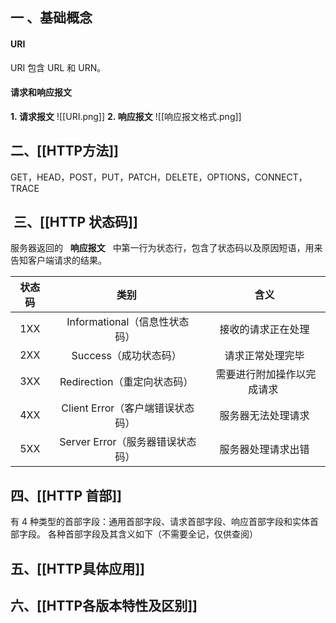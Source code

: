 
## 一 、基础概念
#### URI
URI 包含 URL 和 URN。
#### 请求和响应报文
**1. 请求报文**
![[URI.png]]
**2. 响应报文**
![[响应报文格式.png]]
## 二、[[HTTP方法]]
GET，HEAD，POST，PUT，PATCH，DELETE，OPTIONS，CONNECT，TRACE

##  三、[[HTTP 状态码]]
服务器返回的   **响应报文**   中第一行为状态行，包含了状态码以及原因短语，用来告知客户端请求的结果。

| 状态码 | 类别 | 含义 |
| :---: | :---: | :---: |
| 1XX | Informational（信息性状态码） | 接收的请求正在处理 |
| 2XX | Success（成功状态码） | 请求正常处理完毕 |
| 3XX | Redirection（重定向状态码） | 需要进行附加操作以完成请求 |
| 4XX | Client Error（客户端错误状态码） | 服务器无法处理请求 |
| 5XX | Server Error（服务器错误状态码） | 服务器处理请求出错 |

## 四、[[HTTP 首部]]
有 4 种类型的首部字段：通用首部字段、请求首部字段、响应首部字段和实体首部字段。
各种首部字段及其含义如下（不需要全记，仅供查阅）


## 五、[[HTTP具体应用]]


## 六、[[HTTP各版本特性及区别]]
